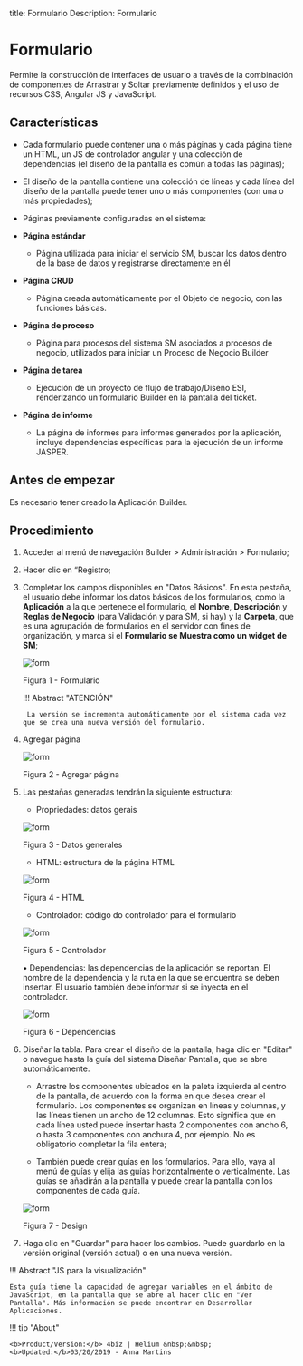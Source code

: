 title: Formulario
Description: Formulario
# Formulario


Permite la construcción de interfaces de usuario a través de la combinación de componentes de Arrastrar y Soltar previamente definidos y el uso de recursos CSS, Angular JS y JavaScript.

## Características

   * Cada formulario puede contener una o más páginas y cada página tiene un HTML, un JS de controlador angular y una colección de dependencias (el diseño de la pantalla es común a todas las páginas);

   * El diseño de la pantalla contiene una colección de líneas y cada línea del diseño de la pantalla puede tener uno o más componentes (con una o más propiedades);

   * Páginas previamente configuradas en el sistema:

   -  **Página estándar**

       *   Página utilizada para iniciar el servicio SM, buscar los datos dentro de la base de datos y registrarse directamente en él

   -  **Página CRUD**

       *   Página creada automáticamente por el Objeto de negocio, con las funciones básicas.

   -  **Página de proceso**

       *   Página para procesos del sistema SM asociados a procesos de negocio, utilizados para iniciar un Proceso de Negocio Builder

   -  **Página de tarea**

       *   Ejecución de un proyecto de flujo de trabajo/Diseño ESI, renderizando un formulario Builder en la pantalla del ticket.

   -  **Página de informe**

       *   La página de informes para informes generados por la aplicación, incluye dependencias específicas para la ejecución de un informe JASPER.

## Antes de empezar

Es necesario tener creado la Aplicación Builder.

## Procedimiento

1. Acceder al menú de navegación	Builder > Administración > Formulario;

2. Hacer clic en “Registro;

3. Completar los campos disponibles en "Datos Básicos". En esta pestaña, el usuario debe informar los datos básicos de los formularios, como la **Aplicación** a la que pertenece el formulario, el **Nombre**, **Descripción** y **Reglas de Negocio** (para Validación y para SM, si hay) y la **Carpeta**, que es una agrupación de formularios en el servidor con fines de organización, y marca si el **Formulario se Muestra como un widget de SM**;
    
    ![form](images/Builder-18.jpg)

    Figura 1 - Formulario

    !!! Abstract "ATENCIÓN"

        La versión se incrementa automáticamente por el sistema cada vez que se crea una nueva versión del formulario.

4. Agregar página

    ![form](images/Builder-19.jpg)

    Figura 2 - Agregar página
    

5. Las pestañas generadas tendrán la siguiente estructura:

    * Propriedades: datos gerais

    ![form](images/Builder-20.jpg)

    Figura 3 - Datos generales
    

    * HTML: estructura de la página HTML

    ![form](images/Builder-21.jpg)

    Figura 4 - HTML
    

    * Controlador: código do controlador para el formulario

    ![form](images/Builder-22.jpg)

    Figura 5 - Controlador
    

    •	Dependencias: las dependencias de la aplicación se reportan. El nombre de la dependencia y la ruta en la que se encuentra se deben insertar. El usuario también debe informar si se inyecta en el controlador.

    ![form](images/Builder-23.jpg)

    Figura 6 - Dependencias


1.  Diseñar la tabla. Para crear el diseño de la pantalla, haga clic en "Editar" o navegue hasta la guía del sistema Diseñar Pantalla, que se abre automáticamente.

    *   Arrastre los componentes ubicados en la paleta izquierda al centro de la pantalla, de acuerdo con la forma en que desea crear el     formulario. Los componentes se organizan en líneas y columnas, y las líneas tienen un ancho de 12 columnas. Esto significa que en       cada línea usted puede insertar hasta 2 componentes con ancho 6, o hasta 3 componentes con anchura 4, por ejemplo. No es obligatorio     completar la fila entera;

    *   También puede crear guías en los formularios. Para ello, vaya al menú de guías y elija las guías horizontalmente o                   verticalmente. Las guías se añadirán a la pantalla y puede crear la pantalla con los componentes de cada guía.

    ![form](images/Builder-24.jpg)

     Figura 7 - Design

7.	Haga clic en "Guardar" para hacer los cambios. Puede guardarlo en la versión original (versión actual) o en una nueva versión.


!!! Abstract "JS para la visualización"

    Esta guía tiene la capacidad de agregar variables en el ámbito de JavaScript, en la pantalla que se abre al hacer clic en "Ver           Pantalla". Más información se puede encontrar en Desarrollar Aplicaciones.

!!! tip "About"

    <b>Product/Version:</b> 4biz | Helium &nbsp;&nbsp;
    <b>Updated:</b>03/20/2019 - Anna Martins  

